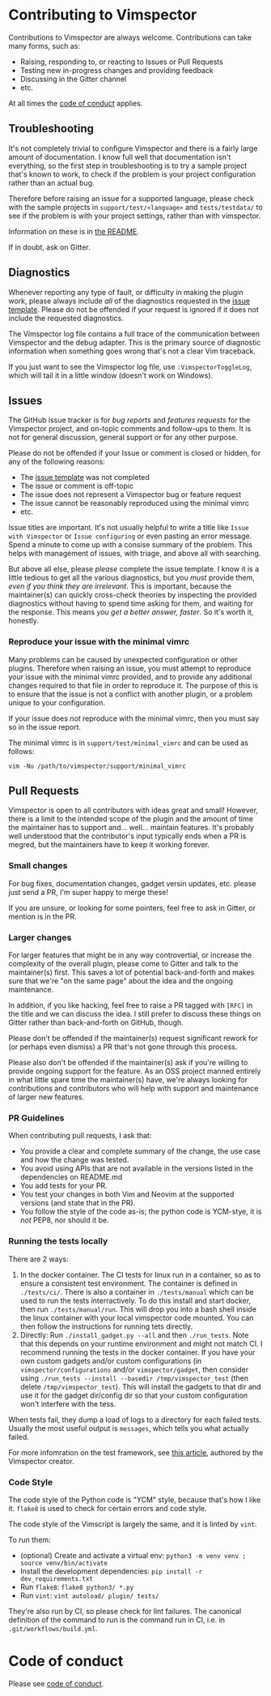 # Contributing to Vimspector

Contributions to Vimspector are always welcome. Contributions can take many
forms, such as:

* Raising, responding to, or reacting to Issues or Pull Requests
* Testing new in-progress changes and providing feedback
* Discussing in the Gitter channel
* etc.

At all times the [code of conduct](#code-of-conduct) applies.

## Troubleshooting

It's not completely trivial to configure Vimspector and there is a fairly large
amount of documentation. I know full well that documentation isn't everything,
so the first step in troubleshooting is to try a sample project that's known to
work, to check if the problem is your project configuration rather than an
actual bug.

Therefore before raising an issue for a supported language, please check with
the sample projects in `support/test/<language>` and `tests/testdata/` to see if
the problem is with your project settings, rather than with vimspector. 

Information on these is in [the README](README.md#trying-it-out).

If in doubt, ask on Gitter.

## Diagnostics

Whenever reporting any type of fault, or difficulty in making the plugin
work, please always include _all_ of the diagnostics requested in the
[issue template][issue-template]. Please do not be offended if your request
is ignored if it does not include the requested diagnostics.

The Vimspector log file contains a full trace of the communication between
Vimspector and the debug adapter. This is the primary source of diagnostic
information when something goes wrong that's not a clear Vim traceback.

If you just want to see the Vimspector log file, use `:VimspectorToggleLog`,
which will tail it in a little window (doesn't work on Windows).

## Issues

The GitHub issue tracker is for *bug reports* and *features requests* for the
Vimspector project, and on-topic comments and follow-ups to them. It is not for
general discussion, general support or for any other purpose.

Please do not be offended if your Issue or comment is closed or hidden, for any
of the following reasons:

* The [issue template][issue-template] was not completed
* The issue or comment is off-topic
* The issue does not represent a Vimspector bug or feature request
* The issue cannot be reasonably reproduced using the minimal vimrc
* etc.

Issue titles are important. It's not usually helpful to write a title like
`Issue with Vimspector` or `Issue configuring` or even pasting an error message.
Spend a minute to come up with a consise summary of the problem. This helps with
management of issues, with triage, and above all with searching.

But above all else, please *please* complete the issue template. I know it is a
little tedious to get all the various diagnostics, but you *must* provide them,
*even if you think they are irrelevant*. This is important, because the
maintainer(s) can quickly cross-check theories by inspecting the provided
diagnostics without having to spend time asking for them, and waiting for the
response. This means *you get a better answer, faster*. So it's worth it,
honestly.

### Reproduce your issue with the minimal vimrc

Many problems can be caused by unexpected configuration or other plugins. 
Therefore when raising an issue, you must attempt to reproduce your issue
with the minimal vimrc provided, and to provide any additional changes required
to that file in order to reproduce it. The purpose of this is to ensure that
the issue is not a conflict with another plugin, or a problem unique to your
configuration.

If your issue does _not_ reproduce with the minimal vimrc, then you must say so
in the issue report.

The minimal vimrc is in `support/test/minimal_vimrc` and can be used as follows:

```
vim -Nu /path/to/vimspector/support/minimal_vimrc
```

## Pull Requests

Vimspector is open to all contributors with ideas great and small! However,
there is a limit to the intended scope of the plugin and the amount of time the
maintainer has to support and... well... maintain features. It's probably well
understood that the contributor's input typically ends when a PR is megred, but
the maintainers have to keep it working forever.

### Small changes

For bug fixes, documentation changes, gadget versin updates, etc. please just
send a PR, I'm super happy to merge these!

If you are unsure, or looking for some pointers, feel free to ask in Gitter, or
mention is in the PR.

### Larger changes

For larger features that might be in any way controvertial, or increase the
complexity of the overall plugin, please come to Gitter and talk to the
maintainer(s) first. This saves a lot of potential back-and-forth and makes sure
that we're "on the same page" about the idea and the ongoing maintenance.

In addition, if you like hacking, feel free to raise a PR tagged with `[RFC]` in
the title and we can discuss the idea. I still prefer to discuss these things on
Gitter rather than back-and-forth on GitHub, though.

Please don't be offended if the maintainer(s) request significant rework for (or
perhaps even dismiss) a PR that's not gone through this process.

Please also don't be offended if the maintainer(s) ask if you're willing to
provide ongoing support for the feature. As an OSS project manned entirely in
what little spare time the maintainer(s) have, we're always looking for
contributions and contributors who will help with support and maintenance of
larger new features.

### PR Guidelines

When contributing pull requests, I ask that:

* You provide a clear and complete summary of the change, the use case and how
  the change was tested.
* You avoid using APIs that are not available in the versions listed in the
  dependencies on README.md
* You add tests for your PR.
* You test your changes in both Vim and Neovim at the supported versions (and
  state that in the PR).
* You follow the style of the code as-is; the python code is YCM-stye, it is
  *not* PEP8, nor should it be.

### Running the tests locally

There are 2 ways:

1. In the docker container. The CI tests for linux run in a container, so as to
   ensure a consistent test environment. The container is defined in
   `./tests/ci/`. There is also a container in `./tests/manual` which can be
   used to run the tests interractively. To do this install and start docker,
   then run `./tests/manual/run`.  This will drop you into a bash shell inside
   the linux container with your local vimspector code mounted. You can then
   follow the instructions for running tets directly.
1. Directly: Run `./install_gadget.py --all` and then `./run_tests`. Note that
   this depends on your runtime environment and might not match CI. I recommend
   running the tests in the docker container. If you have your own custom
   gadgets and/or custom configurations (in `vimspector/configurations` and/or
   `vimspector/gadget`, then consider using `./run_tests --install --basedir
   /tmp/vimspector_test` (then delete `/tmp/vimspector_test`). This will install
   the gadgets to that dir and use it for the gadget dir/config dir so that your
   custom configuration won't interfere with the tess.

When tests fail, they dump a load of logs to a directory for each failed tests.
Usually the most useful output is `messages`, which tells you what actually
failed.

For more infomration on the test framework, see
[this article](https://vimways.org/2019/a-test-to-attest-to/), authored by the
Vimspector creator.

### Code Style

The code style of the Python code is "YCM" style, because that's how I like it.
`flake8` is used to check for certain errors and code style.

The code style of the Vimscript is largely the same, and it is linted by
`vint`.

To run them:

* (optional) Create and activate a virtual env:
  `python3 -m venv venv ; source venv/bin/activate`
* Install the development dependencies: `pip install -r dev_requirements.txt`
* Run `flake8`: `flake8 python3/ *.py`
* Run `vint`: `vint autoload/ plugin/ tests/`

They're also run by CI, so please check for lint failures. The canonical
definition of the command to run is the command run in CI, i.e. in
`.git/workflows/build.yml`.

# Code of conduct

Please see [code of conduct](CODE_OF_CONDUCT.md).

[vint]: https://github.com/Vimjas/vint
[flake8]: https://flake8.pycqa.org/en/latest/
[issue-template]: https://github.com/puremourning/vimspector/blob/master/.github/ISSUE_TEMPLATE/bug_report.md
